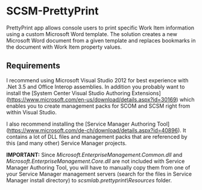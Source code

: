 # SCSM-PrettyPrint
PrettyPrint app allows console users to print specific Work Item information using a custom Microsoft Word template. The solution creates a new Microsoft Word document from a given template and replaces bookmarks in the document with Work Item property values.

## Requirements
I recommend using Microsoft Visual Studio 2012 for best experience with .Net 3.5 and Office Interop assemblies. In addition you probably want to install the [System Center Visual Studio Authoring Extensions] (https://www.microsoft.com/en-us/download/details.aspx?id=30169) which enables you to create management packs for SCOM and SCSM right from within Visual Studio.

I also recommend installing the [Service Manager Authoring Tool] (https://www.microsoft.com/de-ch/download/details.aspx?id=40896). It contains a lot of DLL files and management packs that are referenced by this (and many other) Service Manager projects.

**IMPORTANT:** Since *Microsoft.EnterpriseManagement.Common.dll* and *Microsoft.EnterpriseManagement.Core.dll* are not included with Service Manager Authoring Tool, you will have to manually copy them from one of your Service Manager management servers (search for the files in Service Manager install directory) to *scsmlab.prettyprint\Resources* folder.
